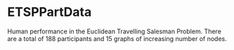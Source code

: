 # ETSPPartData
Human performance in the Euclidean Travelling Salesman Problem. There are a total of 188 participants and 15 graphs of increasing number of nodes.
